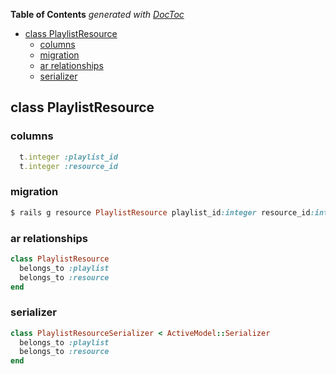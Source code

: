 <!-- START doctoc generated TOC please keep comment here to allow auto update -->
<!-- DON'T EDIT THIS SECTION, INSTEAD RE-RUN doctoc TO UPDATE -->
**Table of Contents**  *generated with [DocToc](https://github.com/thlorenz/doctoc)*

- [class PlaylistResource](#class-playlistresource)
  - [columns](#columns)
  - [migration](#migration)
  - [ar relationships](#ar-relationships)
  - [serializer](#serializer)

<!-- END doctoc generated TOC please keep comment here to allow auto update -->

## class PlaylistResource

### columns

```ruby
  t.integer :playlist_id
  t.integer :resource_id
```

### migration

```ruby
$ rails g resource PlaylistResource playlist_id:integer resource_id:integer
```

### ar relationships

```ruby
class PlaylistResource
  belongs_to :playlist
  belongs_to :resource
end
```

### serializer

```ruby
class PlaylistResourceSerializer < ActiveModel::Serializer
  belongs_to :playlist
  belongs_to :resource
end
```
